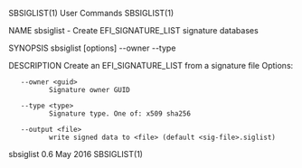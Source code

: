 SBSIGLIST(1)                                                                                  User Commands                                                                                  SBSIGLIST(1)

NAME
       sbsiglist - Create EFI_SIGNATURE_LIST signature databases

SYNOPSIS
       sbsiglist [options] --owner <guid> --type <type> <sig-file>

DESCRIPTION
       Create an EFI_SIGNATURE_LIST from a signature file Options:

       --owner <guid>
              Signature owner GUID

       --type <type>
              Signature type. One of: x509 sha256

       --output <file>
              write signed data to <file> (default <sig-file>.siglist)

sbsiglist 0.6                                                                                    May 2016                                                                                    SBSIGLIST(1)

